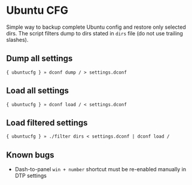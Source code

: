 # Ubuntu CFG

Simple way to backup complete Ubuntu config and restore only selected dirs. The script filters dump to dirs stated in `dirs` file (do not use trailing slashes).

## Dump all settings

   ```
   { ubuntucfg } » dconf dump / > settings.dconf
   ```

## Load all settings

   ```
   { ubuntucfg } » dconf load / < settings.dconf
   ```

## Load filtered settings

   ```
   { ubuntucfg } » ./filter dirs < settings.dconf | dconf load /
   ```

## Known bugs

  * Dash-to-panel `win + number` shortcut must be re-enabled manually in DTP settings
